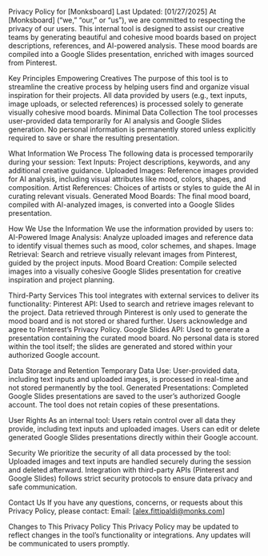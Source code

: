 
Privacy Policy for [Monksboard]
Last Updated: [01/27/2025]
At [Monksboard] (“we,” “our,” or “us”), we are committed to respecting the privacy of our users. This internal tool is designed to assist our creative teams by generating beautiful and cohesive mood boards based on project descriptions, references, and AI-powered analysis. These mood boards are compiled into a Google Slides presentation, enriched with images sourced from Pinterest.

Key Principles
Empowering Creatives
The purpose of this tool is to streamline the creative process by helping users find and organize visual inspiration for their projects.
All data provided by users (e.g., text inputs, image uploads, or selected references) is processed solely to generate visually cohesive mood boards.
Minimal Data Collection
The tool processes user-provided data temporarily for AI analysis and Google Slides generation.
No personal information is permanently stored unless explicitly required to save or share the resulting presentation.

What Information We Process
The following data is processed temporarily during your session:
Text Inputs: Project descriptions, keywords, and any additional creative guidance.
Uploaded Images: Reference images provided for AI analysis, including visual attributes like mood, colors, shapes, and composition.
Artist References: Choices of artists or styles to guide the AI in curating relevant visuals.
Generated Mood Boards: The final mood board, compiled with AI-analyzed images, is converted into a Google Slides presentation.

How We Use the Information
We use the information provided by users to:
AI-Powered Image Analysis: Analyze uploaded images and reference data to identify visual themes such as mood, color schemes, and shapes.
Image Retrieval: Search and retrieve visually relevant images from Pinterest, guided by the project inputs.
Mood Board Creation: Compile selected images into a visually cohesive Google Slides presentation for creative inspiration and project planning.

Third-Party Services
This tool integrates with external services to deliver its functionality:
Pinterest API: Used to search and retrieve images relevant to the project. Data retrieved through Pinterest is only used to generate the mood board and is not stored or shared further.
Users acknowledge and agree to Pinterest’s Privacy Policy.
Google Slides API: Used to generate a presentation containing the curated mood board. No personal data is stored within the tool itself; the slides are generated and stored within your authorized Google account.

Data Storage and Retention
Temporary Data Use: User-provided data, including text inputs and uploaded images, is processed in real-time and not stored permanently by the tool.
Generated Presentations: Completed Google Slides presentations are saved to the user’s authorized Google account. The tool does not retain copies of these presentations.

User Rights
As an internal tool:
Users retain control over all data they provide, including text inputs and uploaded images.
Users can edit or delete generated Google Slides presentations directly within their Google account.

Security
We prioritize the security of all data processed by the tool:
Uploaded images and text inputs are handled securely during the session and deleted afterward.
Integration with third-party APIs (Pinterest and Google Slides) follows strict security protocols to ensure data privacy and safe communication.

Contact Us
If you have any questions, concerns, or requests about this Privacy Policy, please contact:
Email: [alex.fittipaldi@monks.com]

Changes to This Privacy Policy
This Privacy Policy may be updated to reflect changes in the tool’s functionality or integrations. Any updates will be communicated to users promptly.



